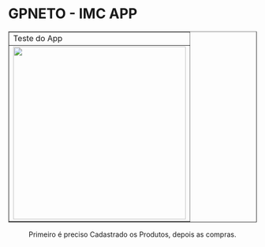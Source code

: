 # GPNETO - IMC APP

<div style="text-align: center">
<table border="1">
    <tr>
        <td>Teste do App</td>
    </tr>
    <tr>
        <td><img src="https://github.com/gpneto/imc_app/raw/master/gifs_readme/app_imc.gif" width="350"/></td>
    </tr>
</table>


Primeiro é preciso Cadastrado os Produtos, depois as compras.

   
   
